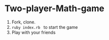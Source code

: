 # Two-player-Math-game

1. Fork, clone.
2. ```ruby index.rb ``` to start the game
3. Play with your friends 
